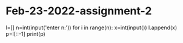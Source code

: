 # Feb-23-2022-assignment-2
l=[]
n=int(input('enter n:'))
for i in range(n):
    x=int(input())
    l.append(x)
p=l[::-1]
print(p)
